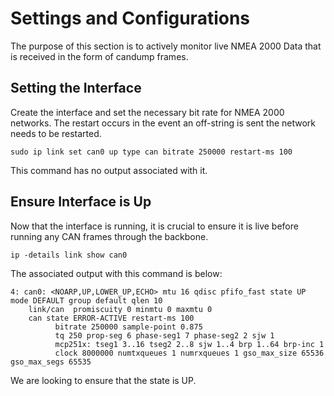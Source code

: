 # Settings and Configurations
The purpose of this section is to actively monitor live NMEA 2000 Data that is received in the form of candump frames.

## Setting the Interface
Create the interface and set the necessary bit rate for NMEA 2000 networks. The restart occurs in the event an off-string is sent the network needs to be restarted.
```
sudo ip link set can0 up type can bitrate 250000 restart-ms 100
```
This command has no output associated with it.

## Ensure Interface is Up

Now that the interface is running, it is crucial to ensure it is live before running any CAN frames through the backbone.
```
ip -details link show can0
```
The associated output with this command is below:
```
4: can0: <NOARP,UP,LOWER_UP,ECHO> mtu 16 qdisc pfifo_fast state UP mode DEFAULT group default qlen 10
    link/can  promiscuity 0 minmtu 0 maxmtu 0
    can state ERROR-ACTIVE restart-ms 100
          bitrate 250000 sample-point 0.875
          tq 250 prop-seg 6 phase-seg1 7 phase-seg2 2 sjw 1
          mcp251x: tseg1 3..16 tseg2 2..8 sjw 1..4 brp 1..64 brp-inc 1
          clock 8000000 numtxqueues 1 numrxqueues 1 gso_max_size 65536 gso_max_segs 65535
```
We are looking to ensure that the state is UP.

